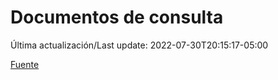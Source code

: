 # Documentos de consulta

Última actualización/Last update: 2022-07-30T20:15:17-05:00

 [Fuente](https://coronavirus.gob.mx/documentos-de-consulta/)

